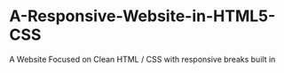# A-Responsive-Website-in-HTML5-CSS
A Website Focused on Clean HTML / CSS with responsive breaks built in

